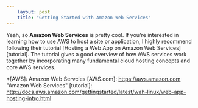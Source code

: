 ```yaml
---
    layout: post
    title: "Getting Started with Amazon Web Services"
---
```


Yeah, so **Amazon Web Services** is pretty cool. If you're interested in learning how to use AWS to host a site or application, I highly recommend following their tutorial [Hosting a Web App on Amazon Web Services][tutorial]. The tutorial gives a good overview of how AWS services work together by incorporating many fundamental cloud hosting concepts and core AWS services.

*[AWS]: Amazon Web Servcies
[AWS.com]: https://aws.amazon.com "Amazon Web Services"
[tutorial]: http://docs.aws.amazon.com/gettingstarted/latest/wah-linux/web-app-hosting-intro.html

